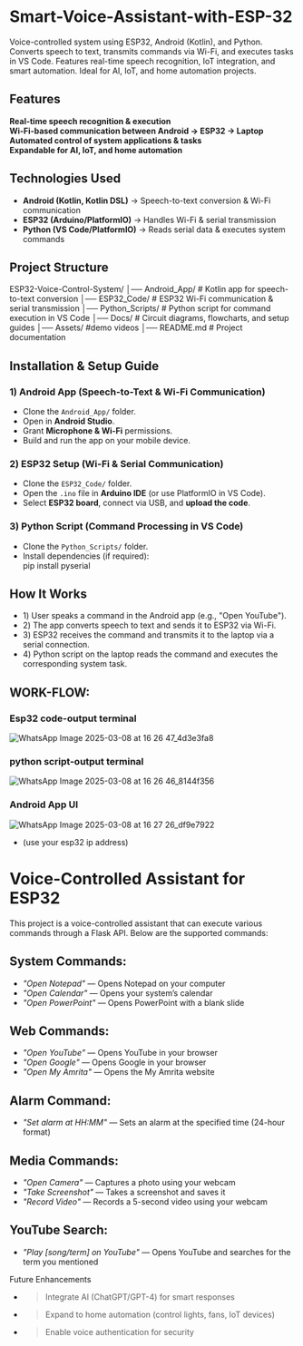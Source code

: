 # Smart-Voice-Assistant-with-ESP-32
Voice-controlled system using ESP32, Android (Kotlin), and Python. Converts speech to text, transmits commands via Wi-Fi, and executes tasks in VS Code. Features real-time speech recognition, IoT integration, and smart automation. Ideal for AI, IoT, and home automation projects.

##  Features  
**Real-time speech recognition & execution**  
**Wi-Fi-based communication between Android → ESP32 → Laptop**  
**Automated control of system applications & tasks**  
**Expandable for AI, IoT, and home automation**  


##  Technologies Used  
- **Android (Kotlin, Kotlin DSL)** → Speech-to-text conversion & Wi-Fi communication  
- **ESP32 (Arduino/PlatformIO)** → Handles Wi-Fi & serial transmission  
- **Python (VS Code/PlatformIO)** → Reads serial data & executes system commands  


##  Project Structure  
ESP32-Voice-Control-System/ │──  Android_App/ # Kotlin app for speech-to-text conversion
│── ESP32_Code/ # ESP32 Wi-Fi communication & serial transmission
│──  Python_Scripts/ # Python script for command execution in VS Code
│──  Docs/ # Circuit diagrams, flowcharts, and setup guides
│──  Assets/ #demo videos
│── README.md # Project documentation




##  Installation & Setup Guide  

### **1) Android App (Speech-to-Text & Wi-Fi Communication)**  
- Clone the `Android_App/` folder.  
- Open in **Android Studio**.  
- Grant **Microphone & Wi-Fi** permissions.  
- Build and run the app on your mobile device.  

### **2️) ESP32 Setup (Wi-Fi & Serial Communication)**  
- Clone the `ESP32_Code/` folder.  
- Open the `.ino` file in **Arduino IDE** (or use PlatformIO in VS Code).  
- Select **ESP32 board**, connect via USB, and **upload the code**.  

### **3️) Python Script (Command Processing in VS Code)**  
- Clone the `Python_Scripts/` folder.  
- Install dependencies (if required):  
  pip install pyserial

## How It Works
- 1️) User speaks a command in the Android app (e.g., "Open YouTube").
- 2️) The app converts speech to text and sends it to ESP32 via Wi-Fi.
- 3️) ESP32 receives the command and transmits it to the laptop via a serial connection.
- 4️) Python script on the laptop reads the command and executes the corresponding system task.

## WORK-FLOW:
### Esp32 code-output terminal
![WhatsApp Image 2025-03-08 at 16 26 47_4d3e3fa8](https://github.com/user-attachments/assets/c675fe30-3bba-4d93-aa4a-d725a9ae68e4)
### python script-output terminal
![WhatsApp Image 2025-03-08 at 16 26 46_8144f356](https://github.com/user-attachments/assets/59a580fd-08db-4fdf-b38b-c1d818b20d8d)
### Android App UI
![WhatsApp Image 2025-03-08 at 16 27 26_df9e7922](https://github.com/user-attachments/assets/ff7a1bbf-6296-49aa-ae77-cbaf13f69bc1)
- (use your esp32 ip address)


# Voice-Controlled Assistant for ESP32

This project is a voice-controlled assistant that can execute various commands through a Flask API. Below are the supported commands:

##  System Commands:
- *"Open Notepad"* — Opens Notepad on your computer  
- *"Open Calendar"* — Opens your system’s calendar  
- *"Open PowerPoint"* — Opens PowerPoint with a blank slide  

##  Web Commands:
- *"Open YouTube"* — Opens YouTube in your browser  
- *"Open Google"* — Opens Google in your browser  
- *"Open My Amrita"* — Opens the My Amrita website  

##  Alarm Command:
- *"Set alarm at HH:MM"* — Sets an alarm at the specified time (24-hour format)  

##  Media Commands:
- *"Open Camera"* — Captures a photo using your webcam  
- *"Take Screenshot"* — Takes a screenshot and saves it  
- *"Record Video"* — Records a 5-second video using your webcam  

##  YouTube Search:
- *"Play [song/term] on YouTube"* — Opens YouTube and searches for the term you mentioned  



Future Enhancements
- > Integrate AI (ChatGPT/GPT-4) for smart responses
- > Expand to home automation (control lights, fans, IoT devices)
- > Enable voice authentication for security









